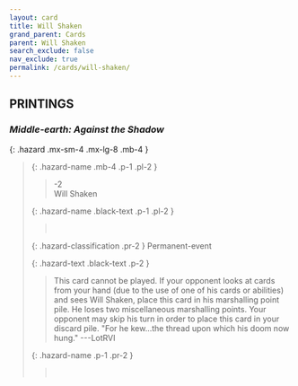 ```yaml
---
layout: card
title: Will Shaken
grand_parent: Cards
parent: Will Shaken
search_exclude: false
nav_exclude: true
permalink: /cards/will-shaken/
---
```


## PRINTINGS


### _Middle-earth: Against the Shadow_

{: .hazard .mx-sm-4 .mx-lg-8 .mb-4 }
> {: .hazard-name .mb-4 .p-1 .pl-2 }
> > <div class="hazard-mp">-2</div>
> > <div class="card-name">Will Shaken</div>
>
> {: .hazard-name .black-text .p-1 .pl-2 }
> > &nbsp;
>
> {: .hazard-classification .pr-2 }
> Permanent-event
>
> {: .hazard-text .black-text .p-2 }
> > This card cannot be played. If your opponent looks at cards from your hand (due to the use of one of his cards or abilities) and sees Will Shaken, place this card in his marshalling point pile. He loses two miscellaneous marshalling points. Your opponent may skip his turn in order to place this card in your discard pile.  "For he kew...the thread upon which his doom now hung." ---LotRVI  
>
> {: .hazard-name .p-1 .pr-2 }
> > <div class="card-shield"></div>
> > <div class="card-corruption">&nbsp;</div>
